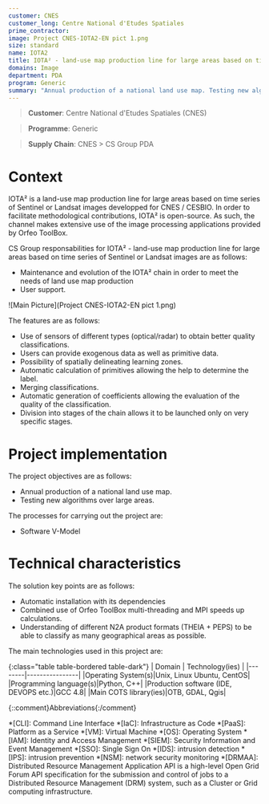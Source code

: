 ```yaml
---
customer: CNES
customer_long: Centre National d'Etudes Spatiales
prime_contractor: 
image: Project CNES-IOTA2-EN pict 1.png
size: standard
name: IOTA2
title: IOTA² - land-use map production line for large areas based on time series of Sentinel or Landsat images
domains: Image
department: PDA
program: Generic
summary: "Annual production of a national land use map. Testing new algorithms over large areas."
---
```


> __Customer__\: Centre National d'Etudes Spatiales (CNES)

> __Programme__\: Generic

> __Supply Chain__\: CNES >  CS Group PDA


# Context

IOTA² is a land-use map production line for large areas based on time series of Sentinel or Landsat images developped for CNES / CESBIO. In order to facilitate methodological contributions, IOTA² is open-source. As such, the channel makes extensive use of the image processing applications provided by Orfeo ToolBox.

CS Group responsabilities for IOTA² - land-use map production line for large areas based on time series of Sentinel or Landsat images are as follows:
* Maintenance and evolution of the IOTA² chain in order to meet the needs of land use map production
* User support.

![Main Picture](Project CNES-IOTA2-EN pict 1.png)

The features are as follows:
* Use of sensors of different types (optical/radar) to obtain better quality classifications. 
* Users can provide exogenous data as well as primitive data.
* Possibility of spatially delineating learning zones.
* Automatic calculation of primitives allowing the help to determine the label.
* Merging classifications.
* Automatic generation of coefficients allowing the evaluation of the quality of the classification.
* Division into stages of the chain allows it to be launched only on very specific stages.

# Project implementation

The project objectives are as follows:
* Annual production of a national land use map.
* Testing new algorithms over large areas.

The processes for carrying out the project are:
* Software V-Model

# Technical characteristics

The solution key points are as follows:
* Automatic installation with its dependencies
* Combined use of Orfeo ToolBox multi-threading and MPI speeds up calculations.
* Understanding of different N2A product formats (THEIA + PEPS) to be able to classify as many geographical areas as possible.



The main technologies used in this project are:

{:class="table table-bordered table-dark"}
| Domain | Technology(ies) |
|--------|----------------|
|Operating System(s)|Unix, Linux Ubuntu, CentOS|
|Programming language(s)|Python, C++|
|Production software (IDE, DEVOPS etc.)|GCC 4.8|
|Main COTS library(ies)|OTB, GDAL, Qgis|



{::comment}Abbreviations{:/comment}

*[CLI]: Command Line Interface
*[IaC]: Infrastructure as Code
*[PaaS]: Platform as a Service
*[VM]: Virtual Machine
*[OS]: Operating System
*[IAM]: Identity and Access Management
*[SIEM]: Security Information and Event Management
*[SSO]: Single Sign On
*[IDS]: intrusion detection
*[IPS]: intrusion prevention
*[NSM]: network security monitoring
*[DRMAA]: Distributed Resource Management Application API is a high-level Open Grid Forum API specification for the submission and control of jobs to a Distributed Resource Management (DRM) system, such as a Cluster or Grid computing infrastructure.
